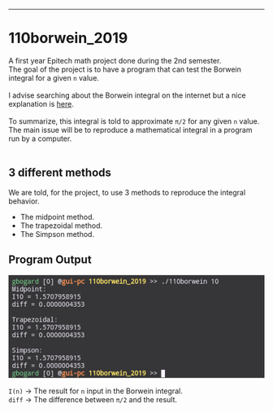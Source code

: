 ***

# 110borwein_2019

A first year Epitech math project done during the 2nd semester.<br>
The goal of the project is to have a program that can test the Borwein integral for a given <code>n</code> value.<br>
<br>
I advise searching about the Borwein integral on the internet but a nice explanation is [here](https://en.wikipedia.org/wiki/Borwein_integral).<br>
<br>
To summarize, this integral is told to approximate <code>π/2</code> for any given <code>n</code> value.<br>
The main issue will be to reproduce a mathematical integral in a program run by a computer.<br><br>

## 3 different methods

We are told, for the project, to use 3 methods to reproduce the integral behavior.<br>

* The midpoint method.
* The trapezoidal method.
* The Simpson method.

## Program Output

![110borwein Normal Output](https://github.com/guillaumebgd/110borwein_2019/blob/master/.github_assets/110borwein_normal_output.png?raw=true)

<code>I(n)</code> -> The result for <code>n</code> input in the Borwein integral.<br>
<code>diff</code> -> The difference between <code>π/2</code> and the result.
